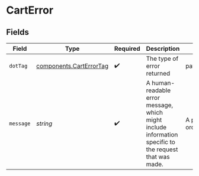 # CartError


## Fields

| Field                                                                                                   | Type                                                                                                    | Required                                                                                                | Description                                                                                             | Example                                                                                                 |
| ------------------------------------------------------------------------------------------------------- | ------------------------------------------------------------------------------------------------------- | ------------------------------------------------------------------------------------------------------- | ------------------------------------------------------------------------------------------------------- | ------------------------------------------------------------------------------------------------------- |
| `dotTag`                                                                                                | [components.CartErrorTag](../../models/components/carterrortag.md)                                      | :heavy_check_mark:                                                                                      | The type of error returned                                                                              | payment_already_exists                                                                                  |
| `message`                                                                                               | *string*                                                                                                | :heavy_check_mark:                                                                                      | A human-readable error message, which might include information specific to<br/>the request that was made.<br/> | A payment for this order already exists                                                                 |